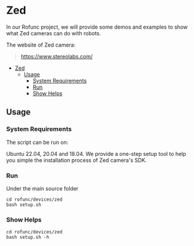 # Zed

In our Rofunc project, we will provide some demos and examples to show what Zed cameras can do with robots.

The website of Zed camera: 
> https://www.stereolabs.com/

- [Zed](#zed)
  - [Usage](#usage)
    - [System Requirements](#system-requirements)
    - [Run](#run)
    - [Show Helps](#show-helps)

## Usage

### System Requirements
The script can be run on:

Ubuntu 22.04, 20.04 and 18.04.
We provide a one-step setup tool to help you simple the installation process of Zed camera's SDK.

### Run
Under the main source folder 
```shell
cd rofunc/devices/zed
bash setup.sh
```

### Show Helps
```shell
cd rofunc/devices/zed
bash setup.sh -h
```